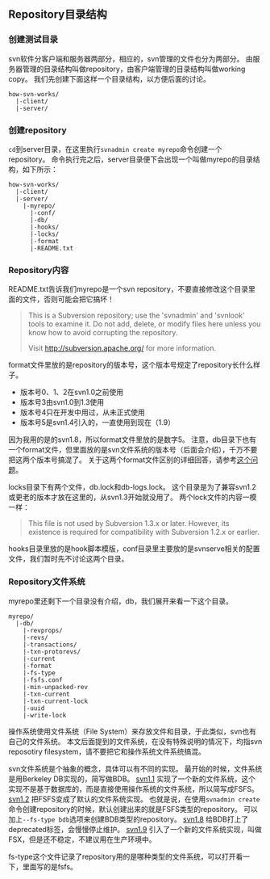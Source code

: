## Repository目录结构

### 创建测试目录

svn软件分客户端和服务器两部分，相应的，svn管理的文件也分为两部分。
由服务器管理的目录结构叫做repository，由客户端管理的目录结构叫做working copy。
我们先创建下面这样一个目录结构，以方便后面的讨论。

```
how-svn-works/
  |-client/
  |-server/
```

### 创建repository

`cd`到server目录，在这里执行`svnadmin create myrepo`命令创建一个repository。
命令执行完之后，server目录便下会出现一个叫做myrepo的目录结构，如下所示：

```
how-svn-works/
  |-client/
  |-server/
    |-myrepo/
      |-conf/
      |-db/
      |-hooks/
      |-locks/
      |-format
      |-README.txt
```

### Repository内容

README.txt告诉我们myrepo是一个svn repository，不要直接修改这个目录里面的文件，否则可能会把它搞坏！
> This is a Subversion repository; use the 'svnadmin' and 'svnlook' 
> tools to examine it.  Do not add, delete, or modify files here 
> unless you know how to avoid corrupting the repository.
>
> Visit http://subversion.apache.org/ for more information.

format文件里放的是repository的版本号，这个版本号规定了repository长什么样子。

* 版本号0、1、2在svn1.0之前使用
* 版本号3由svn1.0到1.3使用
* 版本号4只在开发中用过，从未正式使用
* 版本号5是svn1.4引入的，一直使用到现在（1.9）

因为我用的是的svn1.8，所以format文件里放的是数字5。
注意，db目录下也有一个format文件，但里面放的是svn文件系统的版本号（后面会介绍），千万不要把这两个版本号搞混了。
关于这两个format文件区别的详细回答，请参考[这个问题](http://serverfault.com/questions/277441/difference-between-the-format-and-db-format-files-in-a-subversion-repository)。

locks目录下有两个文件，db.lock和db-logs.lock。
这个目录是为了兼容svn1.2或更老的版本才放在这里的，从svn1.3开始就没用了。
两个lock文件的内容一模一样：
> This file is not used by Subversion 1.3.x or later.
> However, its existence is required for compatibility with
> Subversion 1.2.x or earlier.

hooks目录里放的是hook脚本模版，conf目录里主要放的是svnserve相关的配置文件，我们暂时先不讨论这两个目录。

### Repository文件系统

myrepo里还剩下一个目录没有介绍，db，我们展开来看一下这个目录。

```
myrepo/
  |-db/
    |-revprops/
    |-revs/
    |-transactions/
    |-txn-protorevs/
    |-current
    |-format
    |-fs-type
    |-fsfs.conf
    |-min-unpacked-rev
    |-txn-current
    |-txn-current-lock
    |-uuid
    |-write-lock
```

操作系统使用文件系统（File System）来存放文件和目录，于此类似，svn也有自己的文件系统。
本文后面提到的文件系统，在没有特殊说明的情况下，均指svn reposotiry filesystem，请不要把它和操作系统文件系统搞混。

svn文件系统是个抽象的概念，具体可以有不同的实现。
最开始的时候，文件系统是用Berkeley DB实现的，简写做BDB。
[svn1.1](https://subversion.apache.org/docs/release-notes/1.1.html)
实现了一个新的文件系统，这个实现不是基于数据库的，而是直接使用操作系统的文件系统，所以简写成FSFS。
[svn1.2](https://subversion.apache.org/docs/release-notes/1.2.html#fsfs)
把FSFS变成了默认的文件系统实现。
也就是说，在使用`svnadmin create`命令创建repository的时候，默认创建出来的就是FSFS类型的repository。
可以加上`--fs-type bdb`选项来创建BDB类型的repository。
[svn1.8](https://subversion.apache.org/docs/release-notes/1.8.html#bdb-deprecated)
给BDB打上了deprecated标签，会慢慢停止维护。
[svn1.9](https://subversion.apache.org/docs/release-notes/1.9.html#fsx)
引入了一个新的文件系统实现，叫做FSX，但是还不稳定，不建议用在生产环境中。

fs-type这个文件记录了repository用的是哪种类型的文件系统，可以打开看一下，里面写的是fsfs。
